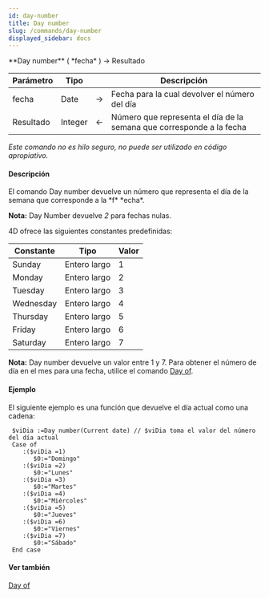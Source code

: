```yaml
---
id: day-number
title: Day number
slug: /commands/day-number
displayed_sidebar: docs
---
```


<!--REF #_command_.Day number.Syntax-->**Day number** ( *fecha* ) -> Resultado<!-- END REF-->
<!--REF #_command_.Day number.Params-->
| Parámetro | Tipo |  | Descripción |
| --- | --- | --- | --- |
| fecha | Date | &#8594;  | Fecha para la cual devolver el número del día |
| Resultado | Integer | &#8592; | Número que representa el día de la semana que corresponde a la fecha |

<!-- END REF-->

*Este comando no es hilo seguro, no puede ser utilizado en código apropiativo.*


#### Descripción 

<!--REF #_command_.Day number.Summary-->El comando Day number devuelve un número que representa el día de la semana que corresponde a la *f* *echa*.<!-- END REF-->  

**Nota:** Day Number devuelve *2* para fechas nulas. 

4D ofrece las siguientes constantes predefinidas:

| Constante | Tipo         | Valor |
| --------- | ------------ | ----- |
| Sunday    | Entero largo | 1     |
| Monday    | Entero largo | 2     |
| Tuesday   | Entero largo | 3     |
| Wednesday | Entero largo | 4     |
| Thursday  | Entero largo | 5     |
| Friday    | Entero largo | 6     |
| Saturday  | Entero largo | 7     |

**Nota:** Day number devuelve un valor entre 1 y 7\. Para obtener el número de día en el mes para una fecha, utilice el comando [Day of](day-of.md "Day of").

#### Ejemplo 

El siguiente ejemplo es una función que devuelve el día actual como una cadena:

```4d
 $viDia :=Day number(Current date) // $viDia toma el valor del número del día actual
 Case of
    :($viDia =1)
       $0:="Domingo"
    :($viDia =2)
       $0:="Lunes"
    :($viDia =3)
       $0:="Martes"
    :($viDia =4)
       $0:="Miércoles"
    :($viDia =5)
       $0:="Jueves"
    :($viDia =6)
       $0:="Viernes"
    :($viDia =7)
       $0:="Sábado"
 End case
```

#### Ver también 

[Day of](day-of.md)  